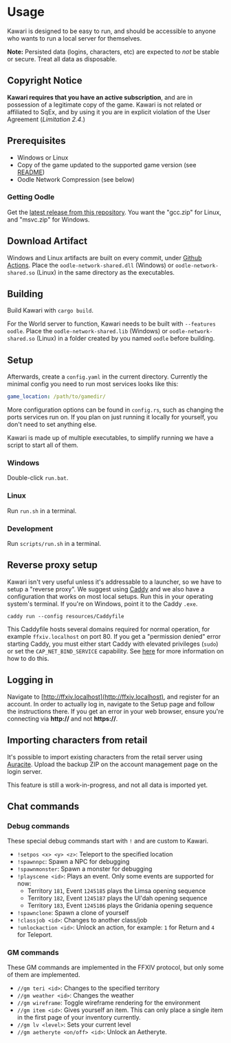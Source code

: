 # Usage

Kawari is designed to be easy to run, and should be accessible to anyone who wants to run a local server for themselves.

**Note:** Persisted data (logins, characters, etc) are expected to _not_ be stable or secure. Treat all data as disposable.

## Copyright Notice

**Kawari requires that you have an active subscription**, and are in possession of a legitimate copy of the game. Kawari is not related or affiliated to SqEx, and by using it you are in explicit violation of the User Agreement (_Limitation 2.4_.)

## Prerequisites

* Windows or Linux
* Copy of the game updated to the supported game version (see [README](README.md))
* Oodle Network Compression (see below)

### Getting Oodle

Get the [latest release from this repository](https://github.com/WorkingRobot/OodleUE/releases/latest). You want the "gcc.zip" for Linux, and "msvc.zip" for Windows.

## Download Artifact

Windows and Linux artifacts are built on every commit, under [Github Actions](https://github.com/redstrate/Kawari/actions). Place the `oodle-network-shared.dll` (Windows) or `oodle-network-shared.so` (Linux) in the same directory as the executables.

## Building

Build Kawari with `cargo build`.

For the World server to function, Kawari needs to be built with `--features oodle`. Place the `oodle-network-shared.lib` (Windows) or `oodle-network-shared.so` (Linux) in a folder created by you named `oodle` before building.

## Setup

Afterwards, create a `config.yaml` in the current directory. Currently the minimal config you need to run most services looks like this:

```yaml
game_location: /path/to/gamedir/
```

More configuration options can be found in `config.rs`, such as changing the ports services run on. If you plan on just running it locally for yourself, you don't need to set anything else.

Kawari is made up of multiple executables, to simplify running we have a script to start all of them.

### Windows

Double-click `run.bat`.

### Linux

Run `run.sh` in a terminal.

### Development

Run `scripts/run.sh` in a terminal.

## Reverse proxy setup

Kawari isn't very useful unless it's addressable to a launcher, so we have to setup a "reverse proxy". We suggest using [Caddy](https://caddyserver.com/download) and we also have a configuration that works on most local setups. Run this in your operating system's terminal. If you're on Windows, point it to the Caddy `.exe`.

```shell
caddy run --config resources/Caddyfile
```

This Caddyfile hosts several domains required for normal operation, for example `ffxiv.localhost` on port 80. If you get a "permission denied" error starting Caddy, you must either start Caddy with elevated privileges (`sudo`) or set the `CAP_NET_BIND_SERVICE` capability. See [here](https://caddyserver.com/docs/quick-starts/caddyfile) for more information on how to do this.

## Logging in

Navigate to [http://ffxiv.localhost](http://ffxiv.localhost), and register for an account. In order to actually log in, navigate to the Setup page and follow the instructions there. If you get an error in your web browser, ensure you're connecting via **http://** and not **https://**.

## Importing characters from retail

It's possible to import existing characters from the retail server using [Auracite](https://auracite.xiv.zone). Upload the backup ZIP on the account management page on the login server.

This feature is still a work-in-progress, and not all data is imported yet.

## Chat commands

### Debug commands

These special debug commands start with `!` and are custom to Kawari.

* `!setpos <x> <y> <z>`: Teleport to the specified location
* `!spawnnpc`: Spawn a NPC for debugging
* `!spawnmonster`: Spawn a monster for debugging
* `!playscene <id>`: Plays an event. Only some events are supported for now:
    * Territory `181`, Event `1245185` plays the Limsa opening sequence
    * Territory `182`, Event `1245187` plays the Ul'dah opening sequence
    * Territory `183`, Event `1245186` plays the Gridania opening sequence
* `!spawnclone`: Spawn a clone of yourself
* `!classjob <id>`: Changes to another class/job
* `!unlockaction <id>`: Unlock an action, for example: `1` for Return and `4` for Teleport.
    
### GM commands

These GM commands are implemented in the FFXIV protocol, but only some of them are implemented.

* `//gm teri <id>`: Changes to the specified territory
* `//gm weather <id>`: Changes the weather
* `//gm wireframe`: Toggle wireframe rendering for the environment
* `//gm item <id>`: Gives yourself an item. This can only place a single item in the first page of your inventory currently.
* `//gm lv <level>`: Sets your current level
* `//gm aetheryte <on/off> <id>`: Unlock an Aetheryte.
